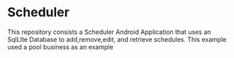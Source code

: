 # Scheduler

This repository consists a Scheduler Android Application that uses an SqlLIte Database to add,remove,edit, and retrieve schedules. 
This example used a pool business as an example
